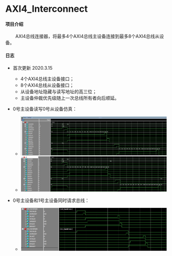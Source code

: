 # AXI4_Interconnect

#### 项目介绍
&#160; &#160; &#160; &#160; AXI4总线连接器，将最多4个AXI4总线主设备连接到最多8个AXI4总线从设备。

#### 日志

* 首次更新 2020.3.15
    * 4个AXI4总线主设备接口；
    * 8个AXI4总线从设备接口；
    * 从设备地址隐藏与读写地址的高三位；
    * 主设备仲裁优先级随上一次总线所有者向后顺延。


* 0号主设备读写0号从设备仿真：
    * ![m0_wr](https://raw.githubusercontent.com/Verdvana/AXI4_Interconnect/master/Simulation/AXI4_Interconnect_TB/m0_wr.jpg)
    * ![s0_wr](https://raw.githubusercontent.com/Verdvana/AXI4_Interconnect/master/Simulation/AXI4_Interconnect_TB/s0_wr.jpg)
* 0号主设备和1号主设备同时请求总线：
    * ![handshake](https://raw.githubusercontent.com/Verdvana/AXI4_Interconnect/master/Simulation/AXI4_Interconnect_TB/handshake.jpg)
